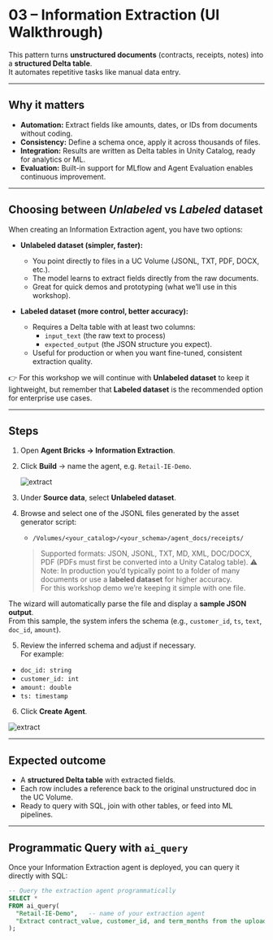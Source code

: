 # 03 – Information Extraction (UI Walkthrough)

This pattern turns **unstructured documents** (contracts, receipts, notes) into a **structured Delta table**.  
It automates repetitive tasks like manual data entry.

---

## Why it matters

- **Automation:** Extract fields like amounts, dates, or IDs from documents without coding.  
- **Consistency:** Define a schema once, apply it across thousands of files.  
- **Integration:** Results are written as Delta tables in Unity Catalog, ready for analytics or ML.  
- **Evaluation:** Built-in support for MLflow and Agent Evaluation enables continuous improvement.

---

## Choosing between *Unlabeled* vs *Labeled* dataset

When creating an Information Extraction agent, you have two options:

- **Unlabeled dataset (simpler, faster):**
  - You point directly to files in a UC Volume (JSONL, TXT, PDF, DOCX, etc.).
  - The model learns to extract fields directly from the raw documents.
  - Great for quick demos and prototyping (what we’ll use in this workshop).

- **Labeled dataset (more control, better accuracy):**
  - Requires a Delta table with at least two columns:
    - `input_text` (the raw text to process)
    - `expected_output` (the JSON structure you expect).
  - Useful for production or when you want fine-tuned, consistent extraction quality.

👉 For this workshop we will continue with **Unlabeled dataset** to keep it lightweight, but remember that **Labeled dataset** is the recommended option for enterprise use cases.

---

## Steps

1. Open **Agent Bricks → Information Extraction**.  
2. Click **Build** → name the agent, e.g. `Retail-IE-Demo`.

   ![extract](/assets/extraction1.png)

3. Under **Source data**, select **Unlabeled dataset**.  

4. Browse and select one of the JSONL files generated by the asset generator script:
     
     - `/Volumes/<your_catalog>/<your_schema>/agent_docs/receipts/`  
    
   > Supported formats: JSON, JSONL, TXT, MD, XML, DOC/DOCX, PDF (PDFs must first be converted into a Unity Catalog table).
   > ⚠️ Note: In production you’d typically point to a folder of many documents or use a **labeled dataset** for higher accuracy.  
   > For this workshop demo we’re keeping it simple with one file.

The wizard will automatically parse the file and display a **sample JSON output**.  
From this sample, the system infers the schema (e.g., `customer_id`, `ts`, `text`, `doc_id`, `amount`).  

5. Review the inferred schema and adjust if necessary.  
For example:  
- `doc_id: string`  
- `customer_id: int`  
- `amount: double`  
- `ts: timestamp`    

6. Click **Create Agent**.

![extract](/assets/extraction2.png)

---

## Expected outcome

- A **structured Delta table** with extracted fields.  
- Each row includes a reference back to the original unstructured doc in the UC Volume.  
- Ready to query with SQL, join with other tables, or feed into ML pipelines.  

---

## Programmatic Query with `ai_query`

Once your Information Extraction agent is deployed, you can query it directly with SQL:  

```sql
-- Query the extraction agent programmatically
SELECT *
FROM ai_query(
  "Retail-IE-Demo",   -- name of your extraction agent
  "Extract contract_value, customer_id, and term_months from the uploaded contracts"
);


